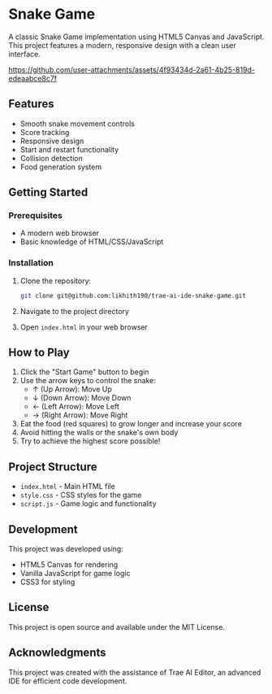 # Snake Game

A classic Snake Game implementation using HTML5 Canvas and JavaScript. This project features a modern, responsive design with a clean user interface.


https://github.com/user-attachments/assets/4f93434d-2a61-4b25-819d-edeaabce8c7f


## Features

- Smooth snake movement controls
- Score tracking
- Responsive design
- Start and restart functionality
- Collision detection
- Food generation system

## Getting Started

### Prerequisites

- A modern web browser
- Basic knowledge of HTML/CSS/JavaScript

### Installation

1. Clone the repository:
   ```bash
   git clone git@github.com:likhith190/trae-ai-ide-snake-game.git
   ```

2. Navigate to the project directory

3. Open `index.html` in your web browser

## How to Play

1. Click the "Start Game" button to begin
2. Use the arrow keys to control the snake:
   - ↑ (Up Arrow): Move Up
   - ↓ (Down Arrow): Move Down
   - ← (Left Arrow): Move Left
   - → (Right Arrow): Move Right
3. Eat the food (red squares) to grow longer and increase your score
4. Avoid hitting the walls or the snake's own body
5. Try to achieve the highest score possible!

## Project Structure

- `index.html` - Main HTML file
- `style.css` - CSS styles for the game
- `script.js` - Game logic and functionality

## Development

This project was developed using:
- HTML5 Canvas for rendering
- Vanilla JavaScript for game logic
- CSS3 for styling

## License

This project is open source and available under the MIT License.

## Acknowledgments

This project was created with the assistance of Trae AI Editor, an advanced IDE for efficient code development.
